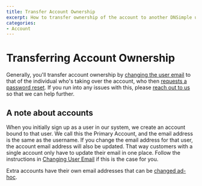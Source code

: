 ```yaml
---
title: Transfer Account Ownership
excerpt: How to transfer ownership of the account to another DNSimple user.
categories:
- Account
---
```


# Transferring Account Ownership

Generally, you'll transfer account ownership by [changing the user email](/articles/changing-email#changing-the-user-email) to that of the individual who's taking over the account, who then [requests a password reset](/articles/forgot-password/). If you run into any issues with this, please [reach out to us](https://dnsimple.com/contact) so that we can help further.

## A note about accounts

When you initially sign up as a user in our system, we create an account bound to that user. We call this the Primary Account, and the email address is the same as the username. If you change the email address for that user, the account email address will also be updated. That way customers with a single account only have to update their email in one place. Follow the instructions in [Changing User Email](/articles/changing-email#changing-the-user-email) if this is the case for you.

Extra accounts have their own email addresses that can be [changed ad-hoc](/articles/changing-email#changing-the-account-email).
